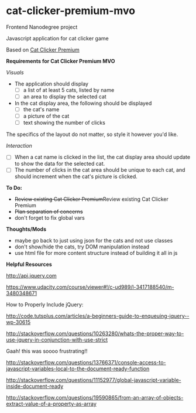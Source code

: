 # cat-clicker-premium-mvo

Frontend Nanodegree project

Javascript application for cat clicker game

Based on [Cat Clicker Premium](https://github.com/cajoue/cat-clicker-premium) 

**Requirements for Cat Clicker Premium MVO**

_Visuals_

* The application should display
    - [ ] a list of at least 5 cats, listed by name
    - [ ] an area to display the selected cat
* In the cat display area, the following should be displayed
    - [ ] the cat's name
    - [ ] a picture of the cat
    - [ ] text showing the number of clicks

The specifics of the layout do not matter, so style it however you'd like.

_Interaction_

* [ ] When a cat name is clicked in the list, the cat display area should update to show the data for the selected cat.
* [ ] The number of clicks in the cat area should be unique to each cat, and should increment when the cat's picture is clicked.

**To Do:**
* <del>Review existing Cat Clicker Premium</del>Review existing Cat Clicker Premium
* <del>Plan separation of concerns</del>
* don't forget to fix global vars

**Thoughts/Mods**
* maybe go back to just using json for the cats and not use classes
* don't show/hide the cats, try DOM manipulation instead
* use html file for more content structure instead of building it all in js 

**Helpful Resources**

http://api.jquery.com

https://www.udacity.com/course/viewer#!/c-ud989/l-3417188540/m-3480348671

How to Properly Include jQuery: 

http://code.tutsplus.com/articles/a-beginners-guide-to-enqueuing-jquery--wp-30615

http://stackoverflow.com/questions/10263280/whats-the-proper-way-to-use-jquery-in-conjunction-with-use-strict

Gaah! this was soooo frustrating!!

http://stackoverflow.com/questions/13766371/console-access-to-javascript-variables-local-to-the-document-ready-function

http://stackoverflow.com/questions/11152977/global-javascript-variable-inside-document-ready

http://stackoverflow.com/questions/19590865/from-an-array-of-objects-extract-value-of-a-property-as-array

